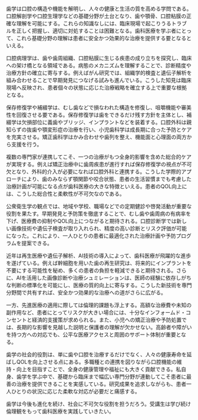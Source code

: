 歯学は口腔の構造や機能を解明し、人々の健康と生活の質を高める学問である。口腔解剖学や口腔生理学などの基礎分野が土台となり、歯や顎骨、口腔粘膜の正確な理解を可能にする。これらの知識なしには、臨床現場で起こりうるトラブルを正しく把握し、適切に対処することは困難となる。歯科医療を学ぶ者にとって、これら基礎分野の理解は患者に安全かつ効果的な治療を提供する要となるといえる。

口腔病理学は、歯や歯周組織、口腔粘膜に生じる疾患の成り立ちを探究し、臨床への架け橋となる領域である。病態のメカニズムを理解することで、診断精度や治療方針の確立に寄与する。例えばがん研究では、組織学的検査と遺伝子解析を組み合わせることで早期発見につなげる試みも進んでいる。こうした知見は臨床現場へ反映され、患者個々の状態に応じた治療戦略を確立する上で重要な根拠となる。

保存修復学や補綴学は、むし歯などで損なわれた構造を修復し、咀嚼機能や審美性を回復させる要である。保存修復学は歯をできるだけ残す方針を主体とし、補綴学は欠損部位に義歯やブリッジ、インプラントなどを装着する。口腔外科は親知らずの抜歯や顎変形症の治療を行い、小児歯科学は成長期に合った予防とケアを充実させる。矯正歯科学はかみ合わせや歯列を整え、機能面と心理面の両方から支援を行う。

複数の専門家が連携してこそ、一つの治療がもつ全身的影響を含めた総合的ケアが実現する。例えば矯正治療中に歯周疾患が進行すれば保存修復学の視点が不可欠となり、外科的介入が必要になれば口腔外科と連携する。こうした学際的アプローチにより、歯のみならず顎関節や咬合状態、患者の生活習慣までも考慮した治療計画が可能になる点が歯科医療の大きな特徴といえる。患者のQOL向上には、こうした総合性と柔軟性が不可欠なのである。

公衆衛生学の観点では、地域や学校、職場などでの定期健診や啓発活動が重要な役割を果たす。早期発見と予防策を徹底することで、むし歯や歯周病の有病率を下げ、医療費の抑制やQOL向上につながると期待される。口腔診断学では新しい画像技術や遺伝子検査が取り入れられ、精度の高い診断とリスク評価が可能になった。これにより、一人ひとりの患者に最適化された治療計画や予防プログラムを提案できる。

近年は再生医療や遺伝子解析、AI技術の導入によって、歯科医療が飛躍的な進歩を遂げている。例えば幹細胞を用いた歯の再生研究は、将来的にインプラントを不要にする可能性を秘め、多くの患者の負担を軽減できると期待される。さらに、AIを活用した画像診断や治療シュミレーションは、医師の経験に依存しがちな判断の標準化を可能にし、医療の質的向上に寄与する。こうした新技術を専門分野間で共有すれば、安全かつ効果的な治療への道がさらに広がる。

一方、先進医療の適用に際しては倫理的課題も浮上する。高額な治療費や未知の副作用など、患者にとってリスクが大きい場合には、十分なインフォームド・コンセントと経済的支援策が求められる。また、小児への矯正治療や予防処置では、長期的な影響を見越した説明と保護者の理解が欠かせない。高齢者や障がいを持つ方への対応でも、公平な医療アクセスと周囲のサポート体制が重要となる。

歯学の社会的役割は、単に歯や口腔を治療するだけでなく、人々の健康寿命を延ばしQOLを向上させる点にある。多職種との連携を図りながら口腔機能の維持・向上を目指すことで、全身の健康管理や福祉にも大きく貢献できる。私自身、歯学を学ぶ中で、基礎から臨床まで幅広い専門分野が連動してこそ患者に最善の治療を提供できることを実感している。研究成果を追求しながらも、患者一人ひとりの状況に応じた柔軟な対応が必要だと痛感する。

歯学は今後も進化を続け、社会に不可欠な役割を担うだろう。受講生は学び続け倫理観をもって歯科医療を実践していきたい。